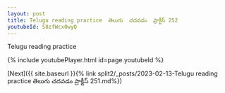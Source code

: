 ```yaml
---
layout: post
title: Telugu reading practice  తెలుగు  చదవడం  ప్రాక్టీస్ 252
youtubeId: 58zfWcx0wyQ
---
```

 
 
Telugu reading practice
 
 
 
 
 


{% include youtubePlayer.html id=page.youtubeId %}
 
[Next]({{ site.baseurl }}{% link  split2/_posts/2023-02-13-Telugu reading practice  తెలుగు  చదవడం  ప్రాక్టీస్ 251.md%})
 
